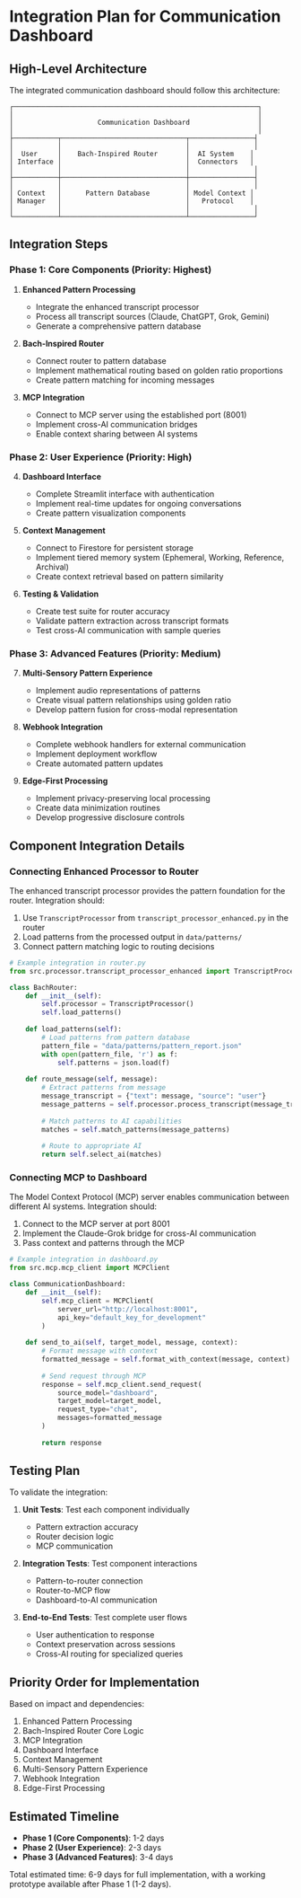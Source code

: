 # Integration Plan for Communication Dashboard

## High-Level Architecture

The integrated communication dashboard should follow this architecture:

```
┌─────────────────────────────────────────────────────────────┐
│                                                             │
│                     Communication Dashboard                 │
│                                                             │
├───────────┬───────────────────────────────┬────────────────┤
│           │                               │                │
│  User     │    Bach-Inspired Router       │  AI System    │
│ Interface │                               │  Connectors   │
│           │                               │                │
├───────────┼───────────────────────────────┼────────────────┤
│           │                               │                │
│ Context   │      Pattern Database         │ Model Context │
│ Manager   │                               │   Protocol    │
│           │                               │                │
└───────────┴───────────────────────────────┴────────────────┘
```

## Integration Steps

### Phase 1: Core Components (Priority: Highest)

1. **Enhanced Pattern Processing**
   - Integrate the enhanced transcript processor
   - Process all transcript sources (Claude, ChatGPT, Grok, Gemini)
   - Generate a comprehensive pattern database

2. **Bach-Inspired Router**
   - Connect router to pattern database
   - Implement mathematical routing based on golden ratio proportions
   - Create pattern matching for incoming messages

3. **MCP Integration**
   - Connect to MCP server using the established port (8001)
   - Implement cross-AI communication bridges
   - Enable context sharing between AI systems

### Phase 2: User Experience (Priority: High)

4. **Dashboard Interface**
   - Complete Streamlit interface with authentication
   - Implement real-time updates for ongoing conversations
   - Create pattern visualization components

5. **Context Management**
   - Connect to Firestore for persistent storage
   - Implement tiered memory system (Ephemeral, Working, Reference, Archival)
   - Create context retrieval based on pattern similarity

6. **Testing & Validation**
   - Create test suite for router accuracy
   - Validate pattern extraction across transcript formats
   - Test cross-AI communication with sample queries

### Phase 3: Advanced Features (Priority: Medium)

7. **Multi-Sensory Pattern Experience**
   - Implement audio representations of patterns
   - Create visual pattern relationships using golden ratio
   - Develop pattern fusion for cross-modal representation

8. **Webhook Integration**
   - Complete webhook handlers for external communication
   - Implement deployment workflow
   - Create automated pattern updates

9. **Edge-First Processing**
   - Implement privacy-preserving local processing
   - Create data minimization routines
   - Develop progressive disclosure controls

## Component Integration Details

### Connecting Enhanced Processor to Router

The enhanced transcript processor provides the pattern foundation for the router. Integration should:

1. Use `TranscriptProcessor` from `transcript_processor_enhanced.py` in the router
2. Load patterns from the processed output in `data/patterns/`
3. Connect pattern matching logic to routing decisions

```python
# Example integration in router.py
from src.processor.transcript_processor_enhanced import TranscriptProcessor

class BachRouter:
    def __init__(self):
        self.processor = TranscriptProcessor()
        self.load_patterns()
        
    def load_patterns(self):
        # Load patterns from pattern database
        pattern_file = "data/patterns/pattern_report.json"
        with open(pattern_file, 'r') as f:
            self.patterns = json.load(f)
            
    def route_message(self, message):
        # Extract patterns from message
        message_transcript = {"text": message, "source": "user"}
        message_patterns = self.processor.process_transcript(message_transcript)
        
        # Match patterns to AI capabilities
        matches = self.match_patterns(message_patterns)
        
        # Route to appropriate AI
        return self.select_ai(matches)
```

### Connecting MCP to Dashboard

The Model Context Protocol (MCP) server enables communication between different AI systems. Integration should:

1. Connect to the MCP server at port 8001
2. Implement the Claude-Grok bridge for cross-AI communication
3. Pass context and patterns through the MCP

```python
# Example integration in dashboard.py
from src.mcp.mcp_client import MCPClient

class CommunicationDashboard:
    def __init__(self):
        self.mcp_client = MCPClient(
            server_url="http://localhost:8001",
            api_key="default_key_for_development"
        )
        
    def send_to_ai(self, target_model, message, context):
        # Format message with context
        formatted_message = self.format_with_context(message, context)
        
        # Send request through MCP
        response = self.mcp_client.send_request(
            source_model="dashboard",
            target_model=target_model,
            request_type="chat",
            messages=formatted_message
        )
        
        return response
```

## Testing Plan

To validate the integration:

1. **Unit Tests**: Test each component individually
   - Pattern extraction accuracy
   - Router decision logic
   - MCP communication

2. **Integration Tests**: Test component interactions
   - Pattern-to-router connection
   - Router-to-MCP flow
   - Dashboard-to-AI communication

3. **End-to-End Tests**: Test complete user flows
   - User authentication to response
   - Context preservation across sessions
   - Cross-AI routing for specialized queries

## Priority Order for Implementation

Based on impact and dependencies:

1. Enhanced Pattern Processing
2. Bach-Inspired Router Core Logic
3. MCP Integration
4. Dashboard Interface
5. Context Management
6. Multi-Sensory Pattern Experience
7. Webhook Integration
8. Edge-First Processing

## Estimated Timeline

- **Phase 1 (Core Components)**: 1-2 days
- **Phase 2 (User Experience)**: 2-3 days
- **Phase 3 (Advanced Features)**: 3-4 days

Total estimated time: 6-9 days for full implementation, with a working prototype available after Phase 1 (1-2 days).
